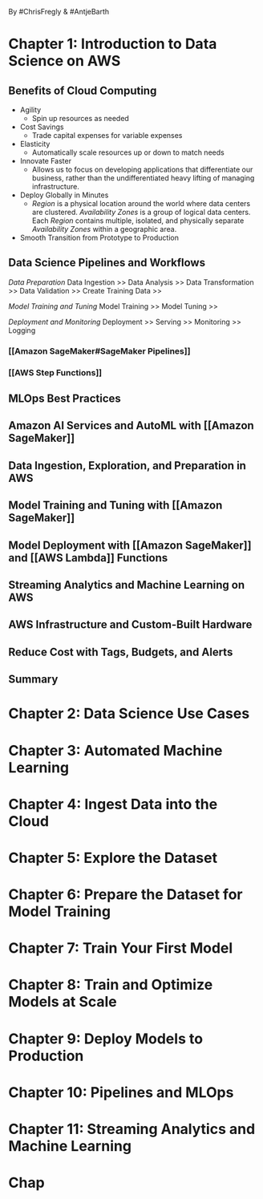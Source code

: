 By #ChrisFregly & #AntjeBarth

# Chapter 1: Introduction to Data Science on AWS

## Benefits of Cloud Computing

* Agility
	* Spin up resources as needed
* Cost Savings
	* Trade capital expenses for variable expenses
* Elasticity
	* Automatically scale resources up or down to match needs
* Innovate Faster
	* Allows us to focus on developing applications that differentiate our business, rather than the undifferentiated heavy lifting of managing infrastructure.
* Deploy Globally in Minutes
	* *Region* is a physical location around the world where data centers are clustered. *Availability Zones* is a group of logical data centers. Each *Region* contains multiple, isolated, and physically separate *Availability Zones* within a geographic area.
* Smooth Transition from Prototype to Production

## Data Science Pipelines and Workflows

*Data Preparation*
Data Ingestion >> Data Analysis >> Data Transformation >> Data Validation >> Create Training Data >>

*Model Training and Tuning*
Model Training >> Model Tuning >>

*Deployment and Monitoring*
Deployment >> Serving >> Monitoring >> Logging

### [[Amazon SageMaker#SageMaker Pipelines]]

### [[AWS Step Functions]]

## MLOps Best Practices

## Amazon AI Services and AutoML with [[Amazon SageMaker]]

## Data Ingestion, Exploration, and Preparation in AWS

## Model Training and Tuning with [[Amazon SageMaker]]

## Model Deployment with [[Amazon SageMaker]] and [[AWS Lambda]] Functions

## Streaming Analytics and Machine Learning on AWS

## AWS Infrastructure and Custom-Built Hardware

## Reduce Cost with Tags, Budgets, and Alerts

## Summary

# Chapter 2: Data Science Use Cases

# Chapter 3: Automated Machine Learning

# Chapter 4: Ingest Data into the Cloud

# Chapter 5: Explore the Dataset

# Chapter 6: Prepare the Dataset for Model Training

# Chapter 7: Train Your First Model

# Chapter 8: Train and Optimize Models at Scale

# Chapter 9: Deploy Models to Production

# Chapter 10: Pipelines and MLOps

# Chapter 11: Streaming Analytics and Machine Learning

# Chap



